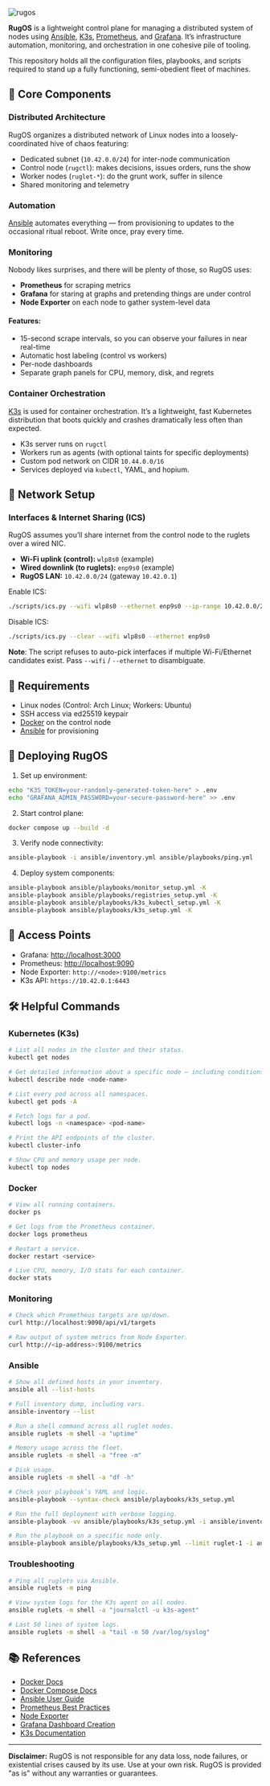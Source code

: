 ![rugos](./resources/images/rugos-logo.png)

**RugOS** is a lightweight control plane for managing a distributed system of nodes using [Ansible](https://www.ansible.com/), [K3s](https://k3s.io/), [Prometheus](https://prometheus.io/), and [Grafana](https://grafana.com/). It’s infrastructure automation, monitoring, and orchestration in one cohesive pile of tooling.

This repository holds all the configuration files, playbooks, and scripts required to stand up a fully functioning, semi-obedient fleet of machines.

## 🧠 Core Components

### Distributed Architecture

RugOS organizes a distributed network of Linux nodes into a loosely-coordinated hive of chaos featuring:

- Dedicated subnet (`10.42.0.0/24`) for inter-node communication
- Control node (`rugctl`): makes decisions, issues orders, runs the show
- Worker nodes (`ruglet-*`): do the grunt work, suffer in silence
- Shared monitoring and telemetry

### Automation

[Ansible](https://docs.ansible.com/) automates everything — from provisioning to updates to the occasional ritual reboot. Write once, pray every time.

### Monitoring

Nobody likes surprises, and there will be plenty of those, so RugOS uses:

- **Prometheus** for scraping metrics
- **Grafana** for staring at graphs and pretending things are under control
- **Node Exporter** on each node to gather system-level data

#### Features:

- 15-second scrape intervals, so you can observe your failures in near real-time
- Automatic host labeling (control vs workers)
- Per-node dashboards
- Separate graph panels for CPU, memory, disk, and regrets

### Container Orchestration

[K3s](https://k3s.io/) is used for container orchestration. It’s a lightweight, fast Kubernetes distribution that boots quickly and crashes dramatically less often than expected.

- K3s server runs on `rugctl`
- Workers run as agents (with optional taints for specific deployments)
- Custom pod network on CIDR `10.44.0.0/16`
- Services deployed via `kubectl`, YAML, and hopium.

## 📡 Network Setup

### Interfaces & Internet Sharing (ICS)

RugOS assumes you’ll share internet from the control node to the ruglets over a wired NIC.

- **Wi-Fi uplink (control):** `wlp8s0` (example)
- **Wired downlink (to ruglets):** `enp9s0` (example)
- **RugOS LAN:** `10.42.0.0/24` (gateway `10.42.0.1`)

Enable ICS:
```bash
./scripts/ics.py --wifi wlp8s0 --ethernet enp9s0 --ip-range 10.42.0.0/24
```

Disable ICS:

```bash
./scripts/ics.py --clear --wifi wlp8s0 --ethernet enp9s0
```

**Note**: The script refuses to auto-pick interfaces if multiple Wi-Fi/Ethernet candidates exist. Pass `--wifi` / `--ethernet` to disambiguate.

## 🧰 Requirements

* Linux nodes (Control: Arch Linux; Workers: Ubuntu)
* SSH access via ed25519 keypair
* [Docker](https://docs.docker.com/) on the control node
* [Ansible](https://docs.ansible.com/) for provisioning

## 🚀 Deploying RugOS

1. Set up environment:

```bash
echo "K3S_TOKEN=your-randomly-generated-token-here" > .env
echo "GRAFANA_ADMIN_PASSWORD=your-secure-password-here" >> .env
```

2. Start control plane:

```bash
docker compose up --build -d
```

3. Verify node connectivity:

```bash
ansible-playbook -i ansible/inventory.yml ansible/playbooks/ping.yml
```

4. Deploy system components:

```bash
ansible-playbook ansible/playbooks/monitor_setup.yml -K
ansible-playbook ansible/playbooks/registries_setup.yml -K
ansible-playbook ansible/playbooks/k3s_kubectl_setup.yml -K
ansible-playbook ansible/playbooks/k3s_setup.yml -K
```

## 🔭 Access Points

* Grafana: [http://localhost:3000](http://localhost:3000)
* Prometheus: [http://localhost:9090](http://localhost:9090)
* Node Exporter: `http://<node>:9100/metrics`
* K3s API: `https://10.42.0.1:6443`

## 🛠️ Helpful Commands

### Kubernetes (K3s)

```bash
# List all nodes in the cluster and their status.
kubectl get nodes
```

```bash
# Get detailed information about a specific node — including conditions, resource allocations, and taints.
kubectl describe node <node-name>
```

```bash
# List every pod across all namespaces.
kubectl get pods -A
```

```bash
# Fetch logs for a pod.
kubectl logs -n <namespace> <pod-name>
```

```bash
# Print the API endpoints of the cluster.
kubectl cluster-info
```

```bash
# Show CPU and memory usage per node.
kubectl top nodes
```

### Docker

```bash
# View all running containers.
docker ps
```

```bash
# Get logs from the Prometheus container.
docker logs prometheus
```

```bash
# Restart a service.
docker restart <service>
```

```bash
# Live CPU, memory, I/O stats for each container.
docker stats
```

### Monitoring

```bash
# Check which Prometheus targets are up/down.
curl http://localhost:9090/api/v1/targets
```

```bash
# Raw output of system metrics from Node Exporter.
curl http://<ip-address>:9100/metrics
```

### Ansible

```bash
# Show all defined hosts in your inventory.
ansible all --list-hosts
```

```bash
# Full inventory dump, including vars.
ansible-inventory --list
```

```bash
# Run a shell command across all ruglet nodes.
ansible ruglets -m shell -a "uptime"
```

```bash
# Memory usage across the fleet.
ansible ruglets -m shell -a "free -m"
```

```bash
# Disk usage.
ansible ruglets -m shell -a "df -h"
```

```bash
# Check your playbook’s YAML and logic.
ansible-playbook --syntax-check ansible/playbooks/k3s_setup.yml
```

```bash
# Run the full deployment with verbose logging.
ansible-playbook -vv ansible/playbooks/k3s_setup.yml -i ansible/inventory.yml
```

```bash
# Run the playbook on a specific node only.
ansible-playbook ansible/playbooks/k3s_setup.yml --limit ruglet-1 -i ansible/inventory.yml
```

### Troubleshooting

```bash
# Ping all ruglets via Ansible.
ansible ruglets -m ping
```

```bash
# View system logs for the K3s agent on all nodes.
ansible ruglets -m shell -a "journalctl -u k3s-agent"
```

```bash
# Last 50 lines of system logs.
ansible ruglets -m shell -a "tail -n 50 /var/log/syslog"
```

## 📚 References

* [Docker Docs](https://docs.docker.com/)
* [Docker Compose Docs](https://docs.docker.com/compose/)
* [Ansible User Guide](https://docs.ansible.com/ansible/latest/user_guide/index.html)
* [Prometheus Best Practices](https://prometheus.io/docs/practices/naming/)
* [Node Exporter](https://prometheus.io/docs/guides/node-exporter/)
* [Grafana Dashboard Creation](https://grafana.com/docs/grafana/latest/dashboards/)
* [K3s Documentation](https://docs.k3s.io/)

---

**Disclaimer:** RugOS is not responsible for any data loss, node failures, or existential crises caused by its use. Use at your own risk. RugOS is provided "as is" without any warranties or guarantees.
